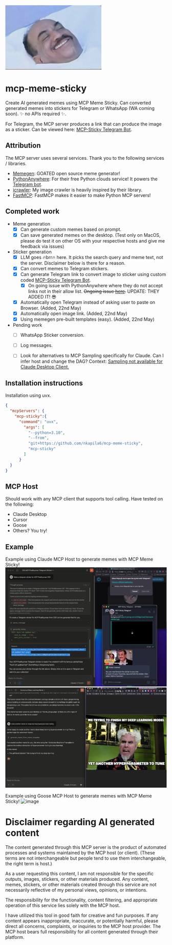 <img src='images/banner.jpg' width='300' height='200'>

# mcp-meme-sticky
Create AI generated memes using MCP Meme Sticky. Can converted generated memes into stickers for Telegram or WhatsApp (WA coming soon). ✨ no APIs required ✨. 

For Telegram, the MCP server produces a link that can produce the image as a sticker. Can be viewed here: <a href="https://github.com/nkapila6/mcp-sticky-tele">MCP-Sticky Telegram Bot</a>.

## Attribution
The MCP server uses several services. Thank you to the following services / libraries.
- [Memegen](https://memegen.link/): GOATED open source meme generator!
- [PythonAnywhere](https://www.pythonanywhere.com/): For their free Python clouds service! It powers the [Telegram bot](https://github.com/nkapila6/mcp-sticky-tele).
- [icrawler](https://github.com/hellock/icrawler): My image crawler is heavily inspired by their library.
- [FastMCP](https://gofastmcp.com/getting-started/welcome): FastMCP makes it easier to make Python MCP servers!

## Completed work
- Meme generation
  - [x] Can generate custom memes based on prompt.
  - [x] Can save generated memes on the desktop. (Test only on MacOS, please do test it on other OS with your respective hosts and give me feedback via issues)
- Sticker generation
  - [x] LLM goes 🔥brr🔥 here. It picks the search query and meme text, not the server. Disclaimer below is there for a reason.
  - [x] Can convert memes to Telegram stickers.
  - [x] Can generate Telegram link to convert image to sticker using custom coded <a href="https://github.com/nkapila6/mcp-sticky-tele">MCP-Sticky Telegram Bot</a>.
    - [X] On going issue with PythonAnywhere where they do not accept links not in their allow list. ~~Ongoing issue [here](https://support.anaconda.com/hc/requests/77653).~~ UPDATE: THEY ADDED IT! 😎
  - [x] Automatically open Telegram instead of asking user to paste on Browser. (Added, 22nd May)
  - [x] Automatically open image link. (Added, 22nd May)
  - [x] Using memegen pre-built templates (easy). (Added, 22nd May)

- Pending work
  - [ ] WhatsApp Sticker conversion.
  - [ ] Log messages.
  
  - [ ] Look for alternatives to MCP Sampling specifically for Claude. Can I infer host and change the DAG? Context: [Sampling not available for Claude Desktop Client.](https://modelcontextprotocol.io/docs/concepts/sampling#sampling)

## Installation instructions
Installation using uvx.
```json
{
  "mcpServers": {
    "mcp-sticky":{
      "command": "uvx",
        "args": [
          "--python=3.10",
          "--from",
          "git+https://github.com/nkapila6/mcp-meme-sticky",
          "mcp-sticky"
        ]
      }
  }
}
```

## MCP Host
Should work with any MCP client that supports tool calling.
Have tested on the following:
- Claude Desktop
- Cursor
- Goose
- Others? You try!

## Example
Example using Claude MCP Host to generate memes with MCP Meme Sticky!
<img src='images/example.jpeg'>
<img src='images/example_2.jpg'>

Example using Goose MCP Host to generate memes with MCP Meme Sticky!
<img width="1508" alt="image" src="https://github.com/user-attachments/assets/268f66b0-7298-4c31-90f7-f2f567ab868c" />

# Disclaimer regarding AI generated content
The content generated through this MCP server is the product of automated processes and systems maintained by the MCP host (or client). (These terms are not interchangeable but people tend to use them interchangeable, the right term is host.)

As a user requesting this content, I am not responsible for the specific outputs, images, stickers, or other materials produced. Any content, memes, stickers, or other materials created through this service are not necessarily reflective of my personal views, opinions, or intentions. 

The responsibility for the functionality, content filtering, and appropriate operation of this service lies solely with the MCP host.

I have utilized this tool in good faith for creative and fun purposes. If any content appears inappropriate, inaccurate, or potentially harmful, please direct all concerns, complaints, or inquiries to the MCP host provider. The MCP host bears full responsibility for all content generated through their platform.
